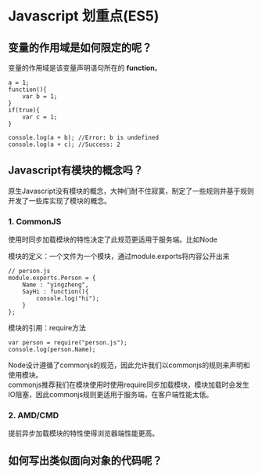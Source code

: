 # Javascript 划重点(ES5)

## 变量的作用域是如何限定的呢？

变量的作用域是该变量声明语句所在的 __function__。

    a = 1;
    function(){
        var b = 1;
    }
    if(true){
        var c = 1;
    }

    console.log(a + b); //Error: b is undefined
    console.log(a + c); //Success: 2

## Javascript有模块的概念吗？

原生Javascript没有模块的概念，大神们耐不住寂寞，制定了一些规则并基于规则开发了一些库实现了模块的概念。

### 1. CommonJS

使用时同步加载模块的特性决定了此规范更适用于服务端。比如Node  

模块的定义：一个文件为一个模块，通过module.exports将内容公开出来  

    // person.js
    module.exports.Person = {
        Name : "yingzheng",
        SayHi : function(){
            console.log("hi");
        }
    };

模块的引用：require方法

    var person = require("person.js");
    console.log(person.Name);

Node设计遵循了commonjs的规范，因此允许我们以commonjs的规则来声明和使用模块。  
commonjs推荐我们在模块使用时使用require同步加载模块，模块加载时会发生IO阻塞，因此commonjs规则更适用于服务端，在客户端性能太低。

### 2. AMD/CMD

提前异步加载模块的特性使得浏览器端性能更高。

## 如何写出类似面向对象的代码呢？